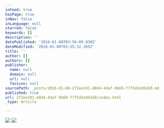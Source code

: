 ```yaml
---
inFeed: true
hasPage: true
inNav: false
inLanguage: null
starred: false
keywords: []
description: ''
datePublished: '2016-01-08T03:56:09.030Z'
dateModified: '2016-01-08T03:55:32.365Z'
title: ''
author: []
authors: []
publisher:
  name: null
  domain: null
  url: null
  favicon: null
sourcePath: _posts/2016-01-08-272ee101-d8d4-4daf-9b69-f775d2e05d20.md
published: true
url: 272ee101-d8d4-4daf-9b69-f775d2e05d20/index.html
_type: Article

---
```

![](https://the-grid-user-content.s3-us-west-2.amazonaws.com/d4a5ca8a-6345-4f27-a3f0-da6a6024bf0e.jpg)
![](https://the-grid-user-content.s3-us-west-2.amazonaws.com/eb84fcea-9a05-4bb0-81be-d0e68ba98500.jpg)